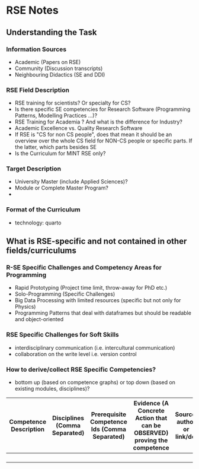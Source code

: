 # RSE Notes

## Understanding the Task

### Information Sources

- Academic (Papers on RSE)
- Community (Discussion transcripts)
- Neighbouring Didactics (SE and DDI)

### RSE Field Description

- RSE training for scientists? Or specialty for CS?
- Is there specific SE competencies for Research Software (Programming Patterns, Modelling Practices ...)?
- RSE Training for Academia ? And what is the difference for Industry?
- Academic Excellence vs. Quality Research Software
- If RSE is "CS for non CS people", does that mean it should be an overview over the whole CS field for NON-CS people or specific parts. If the latter, which parts besides SE
- Is the Curriculum for MINT RSE only?

### Target Description

- University Master (include Applied Sciences)?
- Module or Complete Master Program?
-

### Format of the Curriculum

- technology: quarto



## What is RSE-specific and not contained in other fields/curriculums

### R-SE Specific Challenges and Competency Areas for Programming

- Rapid Prototyping (Project time limit, throw-away for PhD etc.)
- Solo-Programming (Specific Challenges)
- Big Data Processing with limited resources (specific but not only for Physics)
- Programming Patterns that deal with dataframes but should be readable and object-oriented


### RSE Specific Challenges for Soft Skills

- interdisciplinary communication (i.e. intercultural communication)
- collaboration on the write level i.e. version control

### How to derive/collect RSE Specific Competencies?

- bottom up (based on competence graphs) or top down (based on existing modules, disciplines)?

| Competence Description | Disciplines (Comma Separated) | Prerequisite Competence Ids (Comma Separated) | Evidence (A Concrete Action that can be OBSERVED) proving the competence | Source: author or link/doi | Competence Id |
|------------------------|-------------------------------|-----------------------------------------------|--------------------------------------------------------------------------|----------------------------|---------------|
|                        |                               |                                               |                                                                          |                            |               |
|                        |                               |                                               |                                                                          |                            |               |
|                        |                               |                                               |                                                                          |                            |               |
|                        |                               |                                               |                                                                          |                            |               |
